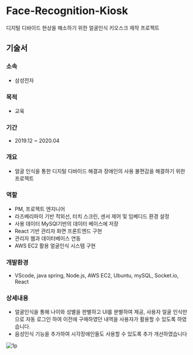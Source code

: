 # Face-Recognition-Kiosk
디지털 디바이드 현상을 해소하기 위한 얼굴인식 키오스크 제작 프로젝트

## 기술서

### 소속
 - 삼성전자 
### 목적
 - 교육 
### 기간
 - 2019.12 ~ 2020.04

### 개요
 - 얼굴 인식을 통한 디지털 디바이드 해결과 장애인의 사용 불편감을 해결하기 위한 프로젝트

### 역할
 - PM, 프로젝트 엔지니어
 - 라즈베리파이 기반 적외선, 터치 스크린, 센서 제어 및 임베디드 환경 설정
 - 사용 데이터 MySQl기반의 데이터 베이스에 저장
 - React 기반 관리자 화면 프론트엔드 구현
 - 관리자 웹과 데이터베이스 연동
 - AWS EC2 활용 얼굴인식 시스템 구현
 
### 개발환경
 - VScode, java spring, Node.js, AWS EC2, Ubuntu, mySQL, Socket.io, React

### 상세내용
 - 얼굴인식을 통해 나이와 성별을 판별하고 UI를 분별하여 제공, 사용자 얼굴 인식만으로 자동 로그인 하여 이전에 구매하였던 내역을 사용자가 활용할 수 있도록 하였습니다.
 - 음성인식 기능을 추가하여 시각장애인들도 사용할 수 있도록 추가 개선하였습니다


![1p](https://user-images.githubusercontent.com/17943248/102707982-f2e3f580-42e2-11eb-8092-2e1573ac1d88.png)
